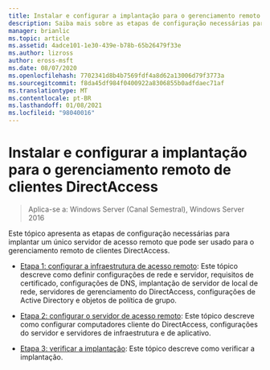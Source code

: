 ```yaml
---
title: Instalar e configurar a implantação para o gerenciamento remoto de clientes DirectAccess
description: Saiba mais sobre as etapas de configuração necessárias para implantar um único servidor de acesso remoto que pode ser usado para o gerenciamento remoto de clientes DirectAccess.
manager: brianlic
ms.topic: article
ms.assetid: 4adce101-1e30-439e-b78b-65b26479f33e
ms.author: lizross
author: eross-msft
ms.date: 08/07/2020
ms.openlocfilehash: 7702341d8b4b7569fdf4a8d62a13006d79f3773a
ms.sourcegitcommit: f8da45df984f0400922a8306855b0adfdaec71af
ms.translationtype: MT
ms.contentlocale: pt-BR
ms.lasthandoff: 01/08/2021
ms.locfileid: "98040016"
---
```

# <a name="install-and-configure-deployment-for-remote-management-of-directaccess-clients"></a>Instalar e configurar a implantação para o gerenciamento remoto de clientes DirectAccess

>Aplica-se a: Windows Server (Canal Semestral), Windows Server 2016

Este tópico apresenta as etapas de configuração necessárias para implantar um único servidor de acesso remoto que pode ser usado para o gerenciamento remoto de clientes DirectAccess.

-   [Etapa 1: configurar a infraestrutura de acesso remoto](Step-1-Configure-the-Remote-Access-Infrastructure.md): Este tópico descreve como definir configurações de rede e servidor, requisitos de certificado, configurações de DNS, implantação de servidor de local de rede, servidores de gerenciamento do DirectAccess, configurações de Active Directory e objetos de política de grupo.

-   [Etapa 2: configurar o servidor de acesso remoto](Step-2-Configure-the-Remote-Access-Server.md): Este tópico descreve como configurar computadores cliente do DirectAccess, configurações do servidor e servidores de infraestrutura e de aplicativo.

-   [Etapa 3: verificar a implantação](Step-3-Verify-the-Deployment_2.md): Este tópico descreve como verificar a implantação.




